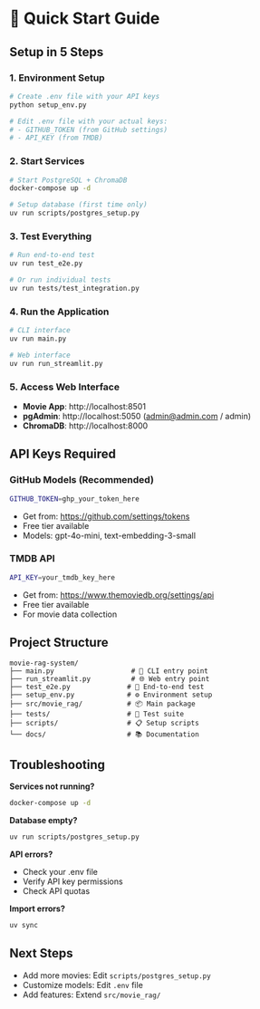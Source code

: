 # 🚀 Quick Start Guide

## Setup in 5 Steps

### 1. Environment Setup
```bash
# Create .env file with your API keys
python setup_env.py

# Edit .env file with your actual keys:
# - GITHUB_TOKEN (from GitHub settings)
# - API_KEY (from TMDB)
```

### 2. Start Services
```bash
# Start PostgreSQL + ChromaDB
docker-compose up -d

# Setup database (first time only)
uv run scripts/postgres_setup.py
```

### 3. Test Everything
```bash
# Run end-to-end test
uv run test_e2e.py

# Or run individual tests
uv run tests/test_integration.py
```

### 4. Run the Application
```bash
# CLI interface
uv run main.py

# Web interface
uv run run_streamlit.py
```

### 5. Access Web Interface
- **Movie App**: http://localhost:8501
- **pgAdmin**: http://localhost:5050 (admin@admin.com / admin)
- **ChromaDB**: http://localhost:8000

## API Keys Required

### GitHub Models (Recommended)
```bash
GITHUB_TOKEN=ghp_your_token_here
```
- Get from: https://github.com/settings/tokens
- Free tier available
- Models: gpt-4o-mini, text-embedding-3-small

### TMDB API
```bash
API_KEY=your_tmdb_key_here
```
- Get from: https://www.themoviedb.org/settings/api
- Free tier available
- For movie data collection

## Project Structure
```
movie-rag-system/
├── main.py                   # 🚀 CLI entry point
├── run_streamlit.py          # 🌐 Web entry point
├── test_e2e.py              # 🧪 End-to-end test
├── setup_env.py             # ⚙️ Environment setup
├── src/movie_rag/           # 📦 Main package
├── tests/                   # 🧪 Test suite
├── scripts/                 # 📋 Setup scripts
└── docs/                    # 📚 Documentation
```

## Troubleshooting

**Services not running?**
```bash
docker-compose up -d
```

**Database empty?**
```bash
uv run scripts/postgres_setup.py
```

**API errors?**
- Check your .env file
- Verify API key permissions
- Check API quotas

**Import errors?**
```bash
uv sync
```

## Next Steps
- Add more movies: Edit `scripts/postgres_setup.py`
- Customize models: Edit `.env` file
- Add features: Extend `src/movie_rag/`
